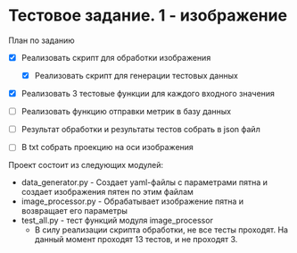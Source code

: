# Тестовое задание. 1 - изображение

План по заданию
- [x] Реализовать скрипт для обработки изображения
    - [x] Реализовать скрипт для генерации тестовых данных
- [x] Реализовать 3 тестовые функции для каждого входного значения
- [ ] Реализовать функцию отправки метрик в базу данных
- [ ] Результат обработки и результаты тестов собрать в json файл
- [ ] В txt собрать проекцию на оси изображения

 
Проект состоит из следующих модулей:
- data_generator.py - Создает yaml-файлы с параметрами пятна и создает изображения пятен по этим файлам
- image_processor.py - Обрабатывает изображение пятна и возвращает его параметры
- test_all.py - тест функций модуля image_processor
    - В силу реализации скрипта обработки, не все тесты проходят. На данный момент проходят 13 тестов, и не проходят 3. 
